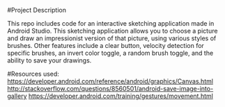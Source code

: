 #Project Description

This repo includes code for an interactive sketching application made in Android Studio. 
This sketching application allows you to choose a picture and draw an impressionist version 
of that picture, using various styles of brushes. Other features include a clear button, 
velocity detection for specific brushes, an invert color toggle, a random brush toggle, 
and the ability to save your drawings.

#Resources used:
https://developer.android.com/reference/android/graphics/Canvas.html
http://stackoverflow.com/questions/8560501/android-save-image-into-gallery
https://developer.android.com/training/gestures/movement.html

